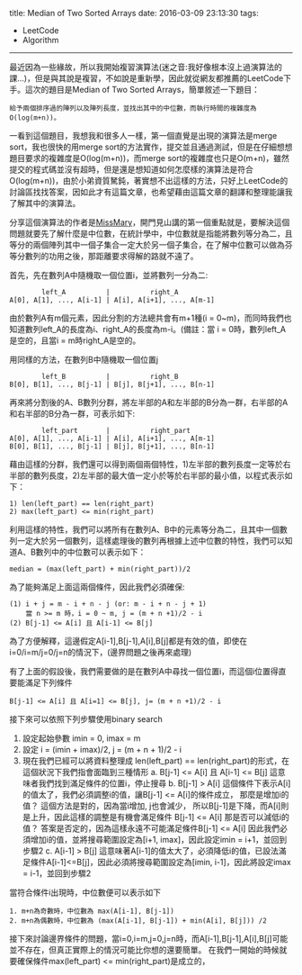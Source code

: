 title: Median of Two Sorted Arrays
date: 2016-03-09 23:13:30
tags:
- LeetCode
- Algorithm

---
最近因為一些緣故，所以我開始複習演算法(迷之音:我好像根本沒上過演算法的課...)，但是與其說是複習，不如說是重新學，因此就從網友都推薦的LeetCode下手。這次的題目是Median of Two Sorted Arrays，簡單敘述一下題目：

	給予兩個排序過的陣列以及陣列長度，並找出其中的中位數，而執行時間的複雜度為O(log(m+n))。

一看到這個題目，我想我和很多人一樣，第一個直覺是出現的演算法是merge sort，我也很快的用merge sort的方法實作，提交並且通過測試，但是在仔細想想題目要求的複雜度是O(log(m+n))，而merge sort的複雜度也只是O(m+n)，雖然提交的程式碼並沒有超時，但是還是想知道如何怎麼樣的演算法是符合O(log(m+n))，由於小弟資質駑鈍，著實想不出這樣的方法，只好上LeetCode的討論區找找答案，因如此才有這篇文章，也希望藉由這篇文章的翻譯和整理能讓我了解其中的演算法。

分享這個演算法的作者是[MissMary](https://leetcode.com/discuss/15790/share-my-o-log-min-m-n-solution-with-explanation)，開門見山講的第一個重點就是，要解決這個問題就要先了解什麼是中位數，在統計學中，中位數就是指能將數列等分為二，且等分的兩個陣列其中一個子集合一定大於另一個子集合，在了解中位數可以做為芬等分數列的功用之後，那距離要求得解的路就不遠了。

首先，先在數列A中隨機取一個位置i，並將數列一分為二:

	     	left_A	        |          right_A
	A[0], A[1], ..., A[i-1] | A[i], A[i+1], ..., A[m-1]

由於數列A有m個元素，因此分割的方法總共會有m+1種(i = 0~m)，而同時我們也知道數列left_A的長度為i、right_A的長度為m-i。(備註：當 i = 0時，數列left_A是空的，且當i = m時right_A是空的。

用同樣的方法，在數列B中隨機取一個位置j

	     	left_B	        |          right_B
	B[0], B[1], ..., B[j-1] | B[j], B[j+1], ..., B[n-1]
    
再來將分割後的A、B數列分群，將左半部的A和左半部的B分為一群，右半部的A和右半部的B分為一群，可表示如下:

	     	left_part       |          right_part
	A[0], A[1], ..., A[i-1] | A[i], A[i+1], ..., A[m-1]
	B[0], B[1], ..., B[j-1] | B[j], B[j+1], ..., B[n-1]
    
藉由這樣的分群，我們還可以得到兩個兩個特性，1)左半部的數列長度一定等於右半部的數列長度，2)左半部的最大值一定小於等於右半部的最小值，以程式表示如下：

	1) len(left_part) == len(right_part)
	2) max(left_part) <= min(right_part)
    
利用這樣的特性，我們可以將所有在數列A、B中的元素等分為二，且其中一個數列一定大於另一個數列，這樣處理後的數列再根據上述中位數的特性，我們可以知道A、B數列中的中位數可以表示如下：

	median = (max(left_part) + min(right_part))/2

為了能夠滿足上面這兩個條件，因此我們必須確保:

	(1) i + j = m - i + n - j (or: m - i + n - j + 1)
    	當 n >= m 時，i = 0 ~ m, j = (m + n +1)/2 - i
    (2) B[j-1] <= A[i] 且 A[i-1] <= B[j]
    
為了方便解釋，這邊假定A[i-1],B[j-1],A[i],B[j]都是有效的值，即使在 i=0/i=m/j=0/j=n的情況下，(邊界問題之後再來處理)

有了上面的假設後，我們需要做的是在數列A中尋找一個位置i，而這個i位置得直要能滿足下列條件

	B[j-1] <= A[i] 且 A[i=1] <= B[j], j= (m + n +1)/2 - i
    
接下來可以依照下列步驟使用binary search

1. 設定起始參數 imin = 0, imax = m 
2. 設定 i = (imin + imax)/2, j = (m + n + 1)/2 - i
3. 現在我們已經可以將資料整理成 len(left_part) == len(right_part)的形式，在這個狀況下我們指會面臨到三種情形
	a. B[j-1] <= A[i] 且 A[i-1] <= B[j]
       這意味者我們找到滿足條件的位置i，停止搜尋
    b. B[j-1] > A[i]
       這個條件下表示A[i]的值太了，我們必須調整i的值，讓B[j-1] <= A[i]的條件成立，
       那麼是增加i的值？
          這個方法是對的，因為當i增加, j也會減少， 所以B[j-1]是下降，而A[i]則是上升，因此這樣的調整是有機會滿足條件 B[j-1] <= A[i]
       那是否可以減低i的值？
       答案是否定的，因為這樣永遠不可能滿足條件B[j-1] <= A[i]
       因此我們必須增加i的值，並將搜尋範圍設定為[i+1, imax]，因此設定imin = i+1，並回到步驟2
	c. A[i-1] > B[j]
       這意味著A[i-1]的值太大了，必須降低i的值，已設法滿足條件A[i-1]<=B[j]，因此必須將搜尋範圍設定為[imin, i-1]，因此將設定imax = i-1，並回到步驟2

當符合條件i出現時，中位數便可以表示如下

	1. m+n為奇數時，中位數為 max(A[i-1], B[j-1])
	2. m+n為偶數時，中位數為 (max(A[i-1], B[j-1]) + min(A[i], B[j])) /2

接下來討論邊界條件的問題，當i=0,i=m,j=0,j=n時，而A[i-1],B[j-1],A[i],B[j]可能並不存在，但真正實際上的情況可能比你想的還要簡單。
在我們一開始的時候就要確保條件max(left_part) <= min(right_part)是成立的，